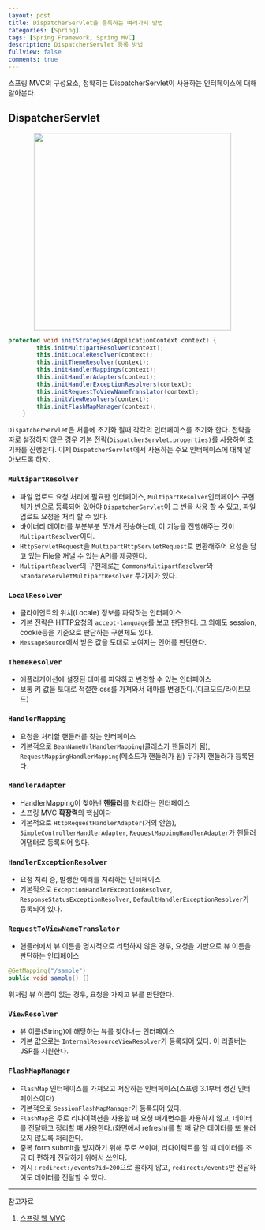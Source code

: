 ```yaml
---
layout: post
title: DispatcherServlet을 등록하는 여러가지 방법
categories: [Spring]
tags: [Spring Framework, Spring MVC]
description: DispatcherServlet 등록 방법
fullview: false
comments: true
---
```


스프링 MVC의 구성요소, 정확히는 DispatcherServlet이 사용하는 인터페이스에 대해 알아본다. 

## DispatcherServlet

<p style="text-align:center">

<img src="https://media.vlpt.us/images/gone/post/dad7a078-7de8-45c7-b45f-1ab2d0ecd4c3/img%20(1).png" width="400">
</p>

```java
protected void initStrategies(ApplicationContext context) {
        this.initMultipartResolver(context);
        this.initLocaleResolver(context);
        this.initThemeResolver(context);
        this.initHandlerMappings(context);
        this.initHandlerAdapters(context);
        this.initHandlerExceptionResolvers(context);
        this.initRequestToViewNameTranslator(context);
        this.initViewResolvers(context);
        this.initFlashMapManager(context);
    }
```

`DispatcherServlet`은 처음에 초기화 될때 각각의 인터페이스를 초기화 한다. 전략을 따로 설정하지 않은 경우 기본 전략(`DispatcherServlet.properties)`를 사용하여 초기화를 진행한다. 이제 `DispatcherServlet`에서 사용하는 주요 인터페이스에 대해 알아보도록 하자.


### `MultipartResolver`

* 파일 업로드 요청 처리에 필요한 인터페이스, `MultipartResolver`인터페이스 구현체가 빈으로 등록되어 있어야 `DispatcherServlet`이 그 빈을 사용 할 수 있고, 파일 업로드 요청을 처리 할 수 있다.
* 바이너리 데이터를 부분부분 쪼개서 전송하는데, 이 기능을 진행해주는 것이 `MultipartResolver`이다.
* `HttpServletRequest`을 `MultipartHttpServletRequest`로 변환해주어 요청을 담고 있는 File을 꺼낼 수 있는 API를 제공한다.
* `MultipartResolver`의 구현체로는 `CommonsMultipartResolver`와 `StandareServletMultipartResolver` 두가지가 있다.

### `LocalResolver`
* 클라이언트의 위치(Locale) 정보를 파악하는 인터페이스
* 기본 전략은 HTTP요청의 `accept-language`를 보고 판단한다. 그 외에도 session, cookie등을 기준으로 판단하는 구현체도 있다.
* `MessageSource`에서 받은 값을 토대로 보여지는 언어를 판단한다.

### `ThemeResolver`
* 애플리케이션에 설정된 테마를 파악하고 변경할 수 있는 인터페이스
* 보통 키 값을 토대로 적절한 css를 가져와서 테마를 변경한다.(다크모드/라이트모드)

### `HandlerMapping`
* 요청을 처리할 핸들러를 찾는 인터페이스
* 기본적으로 `BeanNameUrlHandlerMapping`(클래스가 핸들러가 됨), `RequestMappingHandlerMapping`(메소드가 핸들러가 됨) 두가지 핸들러가 등록된다.

### `HandlerAdapter`
* HandlerMapping이 찾아낸 **핸들러**를 처리하는 인터페이스
* 스프링 MVC **확장력**의 핵심이다
* 기본적으로 `HttpRequestHandlerAdapter`(거의 안씀), `SimpleControllerHandlerAdapter`, `RequestMappingHandlerAdapter`가 핸들러어댑터로 등록되어 있다.

### `HandlerExceptionResolver`
* 요청 처리 중, 발생한 에러를 처리하는 인터페이스
* 기본적으로 `ExceptionHandlerExceptionResolver`, `ResponseStatusExceptionResolver`, `DefaultHandlerExceptionResolver`가 등록되어 있다.

### `RequestToViewNameTranslator`
* 핸들러에서 뷰 이름을 명시적으로 리턴하지 않은 경우, 요청을 기반으로 뷰 이름을 판단하는 인터페이스

```java
@GetMapping("/sample")
public void sample() {}
```
위처럼 뷰 이름이 없는 경우, 요청을 가지고 뷰를 판단한다.

### `ViewResolver`
* 뷰 이름(String)에 해당하는 뷰를 찾아내는 인터페이스
* 기본 값으로는 `InternalResourceViewResolver`가 등록되어 있다. 이 리졸버는 JSP를 지원한다.

### `FlashMapManager`
* `FlashMap` 인터페이스를 가져오고 저장하는 인터페이스(스프링 3.1부터 생긴 인터페이스이다)
* 기본적으로 `SessionFlashMapManager`가 등록되어 있다.
* `FlashMap`은 주로 리다이렉션을 사용할 때 요청 매개변수를 사용하지 않고, 데이터를 전달하고 정리할 때 사용한다.(화면에서 refresh)를 할 때 같은 데이터를 또 불러오지 않도록 처리한다.
* 중복 form submit을 방지하기 위해 주로 쓰이며, 리다이렉트를 할 때 데이터를 조금 더 편하게 전달하기 위해서 쓰인다.
* 예시 : `redirect:/events?id=200`으로 콜하지 않고, `redirect:/events`만 전달하여도 데이터를 전달할 수 있다.


***
참고자료

1. [스프링 웹 MVC](https://www.inflearn.com/course/%EC%9B%B9-mvc#)